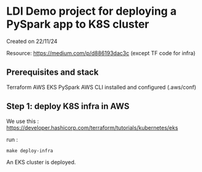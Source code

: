 # LDI Demo project for deploying a PySpark app to K8S cluster

Created on 22/11/24

Resource: https://medium.com/p/d886193dac3c (except TF code for infra)

## Prerequisites and stack
Terraform
AWS
EKS
PySpark
AWS CLI installed and configured (.aws/conf) 

## Step 1: deploy K8S infra in AWS
We use this : https://developer.hashicorp.com/terraform/tutorials/kubernetes/eks

run : 
```
make deploy-infra
```
An EKS cluster is deployed. 



